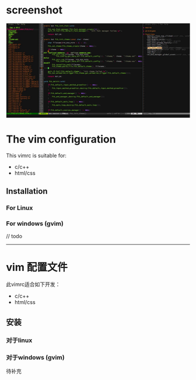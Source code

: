 # screenshot

![screenshot for molokai](/screenshots/screenshot.jpg)

# The vim configuration

This vimrc is suitable for:

-   c/c++ 
-   html/css

## Installation

### For Linux

### For windows (gvim)

// todo

---

# vim 配置文件 

此vimrc适合如下开发：

-   c/c++ 
-   html/css

## 安装 

### 对于linux

### 对于windows (gvim)

待补充

